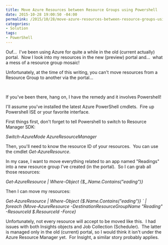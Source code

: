 ```yaml
---
title: Move Azure Resources between Resource Groups using Powershell
date: 2015-10-28 19:00:50 -04:00
permalink: /2015/10/28/move-azure-resources-between-resource-groups-using-powershell/
categories:
- Solution
tags:
- PowerShell
---
```

Ouf...  I've been using Azure for quite a while in the old (current actually) portal.  Now I look into my resources in the new (preview) portal and...  what a mess of a resource group mosaic!

Unfortunately, at the time of this writing, you can't move resources from a Resource Group to another via the portal...

&nbsp;

If you've been there, hang on, I have the remedy and it involves Powershell!

I'll assume you've installed the latest Azure PowerShell cmdlets.  Fire up Powershell ISE or your favorite interface.

First things first, don't forget to tell Powershell to switch to Resource Manager SDK:

<em>Switch-AzureMode AzureResourceManager</em>

Then, you'll need to know the resource ID of your resources.  You can use the cmdlet <em>Get-AzureResource</em>.

In my case, I want to move everything related to an app named "Readings" into a new resource group I've created (in the portal).  So I can grab all those resources:

<em>Get-AzureResource | Where-Object {$_.Name.Contains("eading")}</em>

Then I can move my resources:

<em>Get-AzureResource | Where-Object {$_.Name.Contains("eading")} `</em>
<em> | foreach {Move-AzureResource -DestinationResourceGroupName "Reading" -ResourceId $_.ResourceId -Force}</em>

Unfortunately, not every resource will accept to be moved like this.  I had issues with both Insights objects and Job Collection (Scheduler).  The latter is managed only in the old (current) portal, so I would think it isn't under the Azure Resource Manager yet.  For Insight, a similar story probably applies.